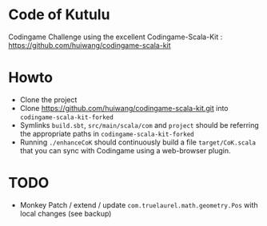 # Code of Kutulu

Codingame Challenge using the excellent Codingame-Scala-Kit : https://github.com/huiwang/codingame-scala-kit

# Howto

  * Clone the project
  * Clone https://github.com/huiwang/codingame-scala-kit.git into `codingame-scala-kit-forked`
  * Symlinks `build.sbt`, `src/main/scala/com` and `project` should be referring the appropriate paths in `codingame-scala-kit-forked`
  * Running `./enhanceCoK` should continuously build a file `target/CoK.scala` that you can sync with Codingame using a web-browser plugin.

# TODO

  * Monkey Patch / extend / update `com.truelaurel.math.geometry.Pos` with local changes (see backup)
